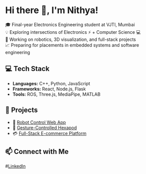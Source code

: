 # Hi there 👋, I'm Nithya!

🎓 Final-year Electronics Engineering student at VJTI, Mumbai  
💡 Exploring intersections of Electronics ⚡ + Computer Science 💻  
🔭 Working on robotics, 3D visualization, and full-stack projects  
📈 Preparing for placements in embedded systems and software engineering  

## 💻 Tech Stack
- **Languages:** C++, Python, JavaScript  
- **Frameworks:** React, Node.js, Flask  
- **Tools:** ROS, Three.js, MediaPipe, MATLAB  

## 🚀 Projects
- 🤖 [Robot Control Web App](https://github.com/your-repo-link)
- 🧠 [Gesture-Controlled Hexapod](https://github.com/your-repo-link)
- 💳 [Full-Stack E-commerce Platform](https://github.com/your-repo-link)

## 📫 Connect with Me
#[LinkedIn](https://www.linkedin.com/in/nithyacherala/) 

